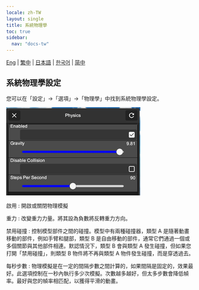 ```yaml
---
locale: zh-TW
layout: single
title: 系統物理學
toc: true
sidebar:
  nav: "docs-tw"
---
```

[Eng](/dancexr/features/system_physics) | [繁中](/tw/dancexr/features/system_physics) | [日本語](/jp/dancexr/features/system_physics) | [한국어](/kr/dancexr/features/system_physics) | [简中](/zh/dancexr/features/system_physics)


## 系統物理學設定
您可以在「設定」->「選項」->「物理學」中找到系統物理學設定。

![系統物理學](/images/system-physics.png)

啟用
: 開啟或關閉物理模擬

重力
: 改變重力力量。將其設為負數將反轉重力方向。

禁用碰撞
: 控制模型部件之間的碰撞。模型中有兩種碰撞器，類型 A 是隨著動畫移動的部件，例如手臂和腿部，類型 B 是自由移動的部件，通常它們通過一個或多個關節與其他部件相連。默認情況下，類型 B 會與類型 A 發生碰撞，但如果您打開「禁用碰撞」，則類型 B 物件將不再與類型 A 物件發生碰撞，而是穿透過去。

每秒步數
: 物理模擬是在一定的間隔步數之間計算的，如果間隔是固定的，效果最好。此選項控制在一秒內執行多少次模擬。次數越多越好，但太多步數會降低幀率。最好與您的幀率相匹配，以獲得平滑的動畫。